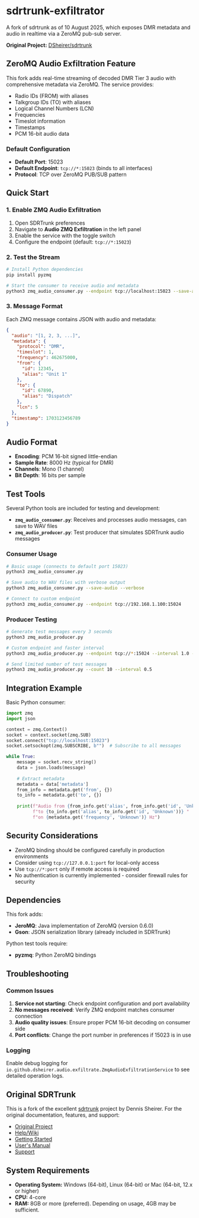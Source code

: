 # sdrtrunk-exfiltrator

A fork of sdrtrunk as of 10 August 2025, which exposes DMR metadata and audio in realtime via a ZeroMQ pub-sub server.

**Original Project:** [DSheirer/sdrtrunk](https://github.com/DSheirer/sdrtrunk/)

## ZeroMQ Audio Exfiltration Feature

This fork adds real-time streaming of decoded DMR Tier 3 audio with comprehensive metadata via ZeroMQ. The service provides:

- Radio IDs (FROM) with aliases
- Talkgroup IDs (TO) with aliases  
- Logical Channel Numbers (LCN)
- Frequencies
- Timeslot information
- Timestamps
- PCM 16-bit audio data

### Default Configuration
- **Default Port**: 15023
- **Default Endpoint**: `tcp://*:15023` (binds to all interfaces)
- **Protocol**: TCP over ZeroMQ PUB/SUB pattern

## Quick Start

### 1. Enable ZMQ Audio Exfiltration
1. Open SDRTrunk preferences
2. Navigate to **Audio ZMQ Exfiltration** in the left panel
3. Enable the service with the toggle switch
4. Configure the endpoint (default: `tcp://*:15023`)

### 2. Test the Stream
```bash
# Install Python dependencies
pip install pyzmq

# Start the consumer to receive audio and metadata
python3 zmq_audio_consumer.py --endpoint tcp://localhost:15023 --save-audio --verbose
```

### 3. Message Format
Each ZMQ message contains JSON with audio and metadata:

```json
{
  "audio": "[1, 2, 3, ...]",
  "metadata": {
    "protocol": "DMR",
    "timeslot": 1,
    "frequency": 462675000,
    "from": {
      "id": 12345,
      "alias": "Unit 1"
    },
    "to": {
      "id": 67890,
      "alias": "Dispatch"
    },
    "lcn": 5
  },
  "timestamp": 1703123456789
}
```

## Audio Format
- **Encoding**: PCM 16-bit signed little-endian
- **Sample Rate**: 8000 Hz (typical for DMR)
- **Channels**: Mono (1 channel)
- **Bit Depth**: 16 bits per sample

## Test Tools

Several Python tools are included for testing and development:

- **`zmq_audio_consumer.py`**: Receives and processes audio messages, can save to WAV files
- **`zmq_audio_producer.py`**: Test producer that simulates SDRTrunk audio messages

### Consumer Usage
```bash
# Basic usage (connects to default port 15023)
python3 zmq_audio_consumer.py

# Save audio to WAV files with verbose output
python3 zmq_audio_consumer.py --save-audio --verbose

# Connect to custom endpoint
python3 zmq_audio_consumer.py --endpoint tcp://192.168.1.100:15024
```

### Producer Testing
```bash
# Generate test messages every 3 seconds
python3 zmq_audio_producer.py

# Custom endpoint and faster interval
python3 zmq_audio_producer.py --endpoint tcp://*:15024 --interval 1.0 --verbose

# Send limited number of test messages
python3 zmq_audio_producer.py --count 10 --interval 0.5
```

## Integration Example

Basic Python consumer:

```python
import zmq
import json

context = zmq.Context()
socket = context.socket(zmq.SUB)
socket.connect("tcp://localhost:15023")
socket.setsockopt(zmq.SUBSCRIBE, b"")  # Subscribe to all messages

while True:
    message = socket.recv_string()
    data = json.loads(message)
    
    # Extract metadata
    metadata = data['metadata']
    from_info = metadata.get('from', {})
    to_info = metadata.get('to', {})
    
    print(f"Audio from {from_info.get('alias', from_info.get('id', 'Unknown'))} "
          f"to {to_info.get('alias', to_info.get('id', 'Unknown'))} "
          f"on {metadata.get('frequency', 'Unknown')} Hz")
```

## Security Considerations

- ZeroMQ binding should be configured carefully in production environments
- Consider using `tcp://127.0.0.1:port` for local-only access
- Use `tcp://*:port` only if remote access is required
- No authentication is currently implemented - consider firewall rules for security

## Dependencies

This fork adds:
- **JeroMQ**: Java implementation of ZeroMQ (version 0.6.0)
- **Gson**: JSON serialization library (already included in SDRTrunk)

Python test tools require:
- **pyzmq**: Python ZeroMQ bindings

## Troubleshooting

### Common Issues
1. **Service not starting**: Check endpoint configuration and port availability
2. **No messages received**: Verify ZMQ endpoint matches consumer connection  
3. **Audio quality issues**: Ensure proper PCM 16-bit decoding on consumer side
4. **Port conflicts**: Change the port number in preferences if 15023 is in use

### Logging
Enable debug logging for `io.github.dsheirer.audio.exfiltrate.ZmqAudioExfiltrationService` to see detailed operation logs.

## Original SDRTrunk

This is a fork of the excellent [sdrtrunk](https://github.com/DSheirer/sdrtrunk/) project by Dennis Sheirer. For the original documentation, features, and support:

* [Original Project](https://github.com/DSheirer/sdrtrunk/)
* [Help/Wiki](https://github.com/DSheirer/sdrtrunk/wiki)
* [Getting Started](https://github.com/DSheirer/sdrtrunk/wiki/Getting-Started)
* [User's Manual](https://github.com/DSheirer/sdrtrunk/wiki/User-Manual)
* [Support](https://github.com/DSheirer/sdrtrunk/wiki/Support)

## System Requirements
* **Operating System:** Windows (64-bit), Linux (64-bit) or Mac (64-bit, 12.x or higher)
* **CPU:** 4-core
* **RAM:** 8GB or more (preferred). Depending on usage, 4GB may be sufficient.
